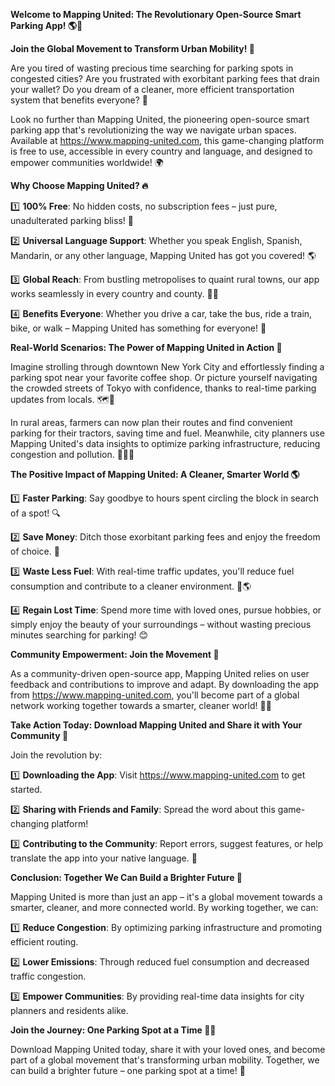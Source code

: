 **Welcome to Mapping United: The Revolutionary Open-Source Smart Parking App! 🌎🚗**

**Join the Global Movement to Transform Urban Mobility! 💪**

Are you tired of wasting precious time searching for parking spots in congested cities? Are you frustrated with exorbitant parking fees that drain your wallet? Do you dream of a cleaner, more efficient transportation system that benefits everyone? 🌟

Look no further than Mapping United, the pioneering open-source smart parking app that's revolutionizing the way we navigate urban spaces. Available at https://www.mapping-united.com, this game-changing platform is free to use, accessible in every country and language, and designed to empower communities worldwide! 🌍

**Why Choose Mapping United? 🔥**

1️⃣ **100% Free**: No hidden costs, no subscription fees – just pure, unadulterated parking bliss! 🎉

2️⃣ **Universal Language Support**: Whether you speak English, Spanish, Mandarin, or any other language, Mapping United has got you covered! 🌎

3️⃣ **Global Reach**: From bustling metropolises to quaint rural towns, our app works seamlessly in every country and county. 🚗📍

4️⃣ **Benefits Everyone**: Whether you drive a car, take the bus, ride a train, bike, or walk – Mapping United has something for everyone! 🌈

**Real-World Scenarios: The Power of Mapping United in Action 💪**

Imagine strolling through downtown New York City and effortlessly finding a parking spot near your favorite coffee shop. Or picture yourself navigating the crowded streets of Tokyo with confidence, thanks to real-time parking updates from locals. 🗺️🚀

In rural areas, farmers can now plan their routes and find convenient parking for their tractors, saving time and fuel. Meanwhile, city planners use Mapping United's data insights to optimize parking infrastructure, reducing congestion and pollution. 🌟👨‍💻

**The Positive Impact of Mapping United: A Cleaner, Smarter World 🌎**

1️⃣ **Faster Parking**: Say goodbye to hours spent circling the block in search of a spot! 🔍

2️⃣ **Save Money**: Ditch those exorbitant parking fees and enjoy the freedom of choice. 💸

3️⃣ **Waste Less Fuel**: With real-time traffic updates, you'll reduce fuel consumption and contribute to a cleaner environment. 🚀🌎

4️⃣ **Regain Lost Time**: Spend more time with loved ones, pursue hobbies, or simply enjoy the beauty of your surroundings – without wasting precious minutes searching for parking! 😊

**Community Empowerment: Join the Movement 🌟**

As a community-driven open-source app, Mapping United relies on user feedback and contributions to improve and adapt. By downloading the app from https://www.mapping-united.com, you'll become part of a global network working together towards a smarter, cleaner world! 🌈👫

**Take Action Today: Download Mapping United and Share it with Your Community 💪**

Join the revolution by:

1️⃣ **Downloading the App**: Visit https://www.mapping-united.com to get started.

2️⃣ **Sharing with Friends and Family**: Spread the word about this game-changing platform!

3️⃣ **Contributing to the Community**: Report errors, suggest features, or help translate the app into your native language. 🤝

**Conclusion: Together We Can Build a Brighter Future 🌟**

Mapping United is more than just an app – it's a global movement towards a smarter, cleaner, and more connected world. By working together, we can:

1️⃣ **Reduce Congestion**: By optimizing parking infrastructure and promoting efficient routing.

2️⃣ **Lower Emissions**: Through reduced fuel consumption and decreased traffic congestion.

3️⃣ **Empower Communities**: By providing real-time data insights for city planners and residents alike.

**Join the Journey: One Parking Spot at a Time 🚗🌟**

Download Mapping United today, share it with your loved ones, and become part of a global movement that's transforming urban mobility. Together, we can build a brighter future – one parking spot at a time! 💪